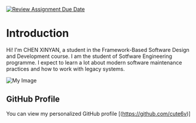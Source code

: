 [![Review Assignment Due Date](https://classroom.github.com/assets/deadline-readme-button-22041afd0340ce965d47ae6ef1cefeee28c7c493a6346c4f15d667ab976d596c.svg)](https://classroom.github.com/a/0MOLbOcH)
# Introduction
Hi! I'm CHEN XINYAN, a student in the Framework-Based Software Design and Development course. 
I am the student of Sotfware Engineering programme. I expect to learn a lot about modern software maintenance practices and how to work with legacy systems.

![My Image](profile.JPG)  <!-- Link to the uploaded image -->

## GitHub Profile

You can view my personalized GitHub profile  [(https://github.com/cute6v)]

